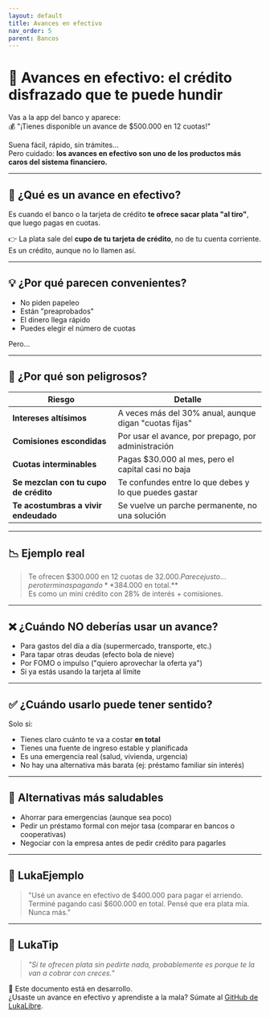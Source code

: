 ```yaml
---
layout: default
title: Avances en efectivo
nav_order: 5
parent: Bancos
---
```


# 💸 Avances en efectivo: el crédito disfrazado que te puede hundir

Vas a la app del banco y aparece:  
💰 "¡Tienes disponible un avance de $500.000 en 12 cuotas!"

Suena fácil, rápido, sin trámites…  
Pero cuidado: **los avances en efectivo son uno de los productos más caros del sistema financiero.**

---

## 🧾 ¿Qué es un avance en efectivo?

Es cuando el banco o la tarjeta de crédito **te ofrece sacar plata "al tiro"**, que luego pagas en cuotas.

👉 La plata sale del **cupo de tu tarjeta de crédito**, no de tu cuenta corriente.  
Es un crédito, aunque no lo llamen así.

---

## 💡 ¿Por qué parecen convenientes?

- No piden papeleo
- Están "preaprobados"
- El dinero llega rápido
- Puedes elegir el número de cuotas

Pero…

---

## 🚨 ¿Por qué son peligrosos?

| Riesgo                             | Detalle                                                       |
|-----------------------------------|----------------------------------------------------------------|
| **Intereses altísimos**           | A veces más del 30% anual, aunque digan "cuotas fijas"        |
| **Comisiones escondidas**         | Por usar el avance, por prepago, por administración           |
| **Cuotas interminables**          | Pagas $30.000 al mes, pero el capital casi no baja            |
| **Se mezclan con tu cupo de crédito** | Te confundes entre lo que debes y lo que puedes gastar     |
| **Te acostumbras a vivir endeudado** | Se vuelve un parche permanente, no una solución               |

---

## 📉 Ejemplo real

> Te ofrecen $300.000 en 12 cuotas de $32.000.  
> Parece justo… pero terminas pagando **$384.000 en total.**  
> Es como un mini crédito con 28% de interés + comisiones.

---

## ❌ ¿Cuándo **NO** deberías usar un avance?

- Para gastos del día a día (supermercado, transporte, etc.)
- Para tapar otras deudas (efecto bola de nieve)
- Por FOMO o impulso ("quiero aprovechar la oferta ya")
- Si ya estás usando la tarjeta al límite

---

## ✅ ¿Cuándo usarlo puede tener sentido?

Solo si:

- Tienes claro cuánto te va a costar **en total**
- Tienes una fuente de ingreso estable y planificada
- Es una emergencia real (salud, vivienda, urgencia)
- No hay una alternativa más barata (ej: préstamo familiar sin interés)

---

## 🧠 Alternativas más saludables

- Ahorrar para emergencias (aunque sea poco)
- Pedir un préstamo formal con mejor tasa (comparar en bancos o cooperativas)
- Negociar con la empresa antes de pedir crédito para pagarles

---

## 💬 LukaEjemplo

> "Usé un avance en efectivo de $400.000 para pagar el arriendo.  
> Terminé pagando casi $600.000 en total. Pensé que era plata mía. Nunca más."

---

## 🧠 LukaTip

> *"Si te ofrecen plata sin pedirte nada, probablemente es porque te la van a cobrar con creces."*

📌 Este documento está en desarrollo.  
¿Usaste un avance en efectivo y aprendiste a la mala? Súmate al [GitHub de LukaLibre](https://github.com/raestrada/lukalibre).
